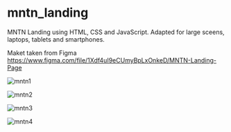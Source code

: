 # mntn_landing

MNTN Landing using HTML, CSS and JavaScript. Adapted for large sceens, laptops, tablets and smartphones.

Maket taken from Figma https://www.figma.com/file/1Xdf4uI9eCUmyBpLxOnkeD/MNTN-Landing-Page

![mntn1](https://user-images.githubusercontent.com/71104368/190179786-c7bd0a08-d8c4-4167-b238-6ae90a618d31.png)

![mntn2](https://user-images.githubusercontent.com/71104368/190179802-08520dd9-e18e-45a3-a73e-d7f8a3d6bbfd.png)

![mntn3](https://user-images.githubusercontent.com/71104368/190179810-bc5be71f-c197-4ee4-b363-d63cedfb3e2f.png)

![mntn4](https://user-images.githubusercontent.com/71104368/190179826-a8c12967-84e4-4338-9931-525475ddd077.png)
